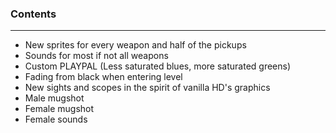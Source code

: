 ### Contents
---
- New sprites for every weapon and half of the pickups
- Sounds for most if not all weapons
- Custom PLAYPAL (Less saturated blues, more saturated greens)
- Fading from black when entering level
- New sights and scopes in the spirit of vanilla HD's graphics
- Male mugshot
- Female mugshot
- Female sounds